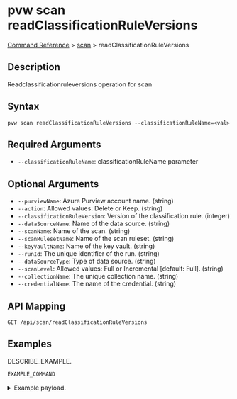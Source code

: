 # pvw scan readClassificationRuleVersions
[Command Reference](../../../README.md#command-reference) > [scan](./main.md) > readClassificationRuleVersions

## Description
Readclassificationruleversions operation for scan

## Syntax
```
pvw scan readClassificationRuleVersions --classificationRuleName=<val>
```

## Required Arguments
- `--classificationRuleName`: classificationRuleName parameter

## Optional Arguments
- `--purviewName`: Azure Purview account name. (string)
- `--action`: Allowed values: Delete or Keep. (string)
- `--classificationRuleVersion`: Version of the classification rule. (integer)
- `--dataSourceName`: Name of the data source. (string)
- `--scanName`: Name of the scan. (string)
- `--scanRulesetName`: Name of the scan ruleset. (string)
- `--keyVaultName`: Name of the key vault. (string)
- `--runId`: The unique identifier of the run. (string)
- `--dataSourceType`: Type of data source. (string)
- `--scanLevel`: Allowed values: Full or Incremental [default: Full]. (string)
- `--collectionName`: The unique collection name. (string)
- `--credentialName`: The name of the credential. (string)

## API Mapping
 >  > []()
```
GET /api/scan/readClassificationRuleVersions
```

## Examples
DESCRIBE_EXAMPLE.
```powershell
EXAMPLE_COMMAND
```
<details><summary>Example payload.</summary>
<p>

```json
PASTE_JSON_HERE
```
</p>
</details>